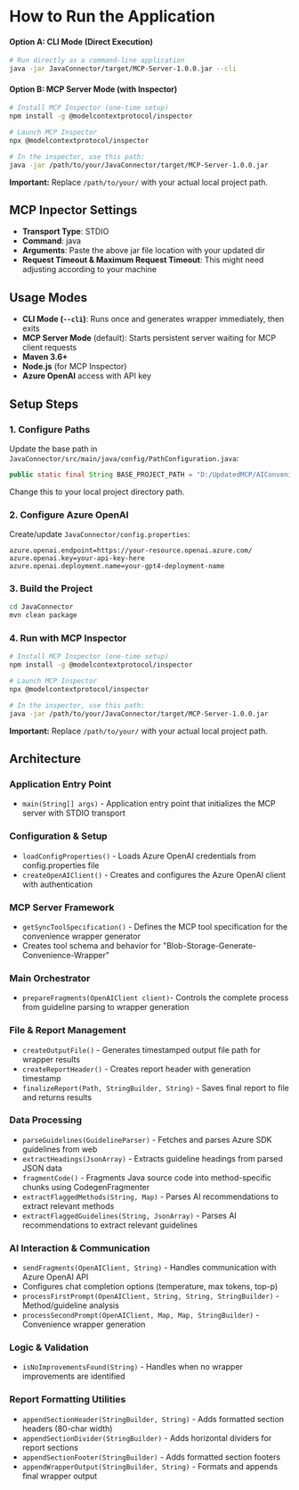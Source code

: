 # How to Run the Application

#### Option A: CLI Mode (Direct Execution)
```bash
# Run directly as a command-line application
java -jar JavaConnector/target/MCP-Server-1.0.0.jar --cli
```

#### Option B: MCP Server Mode (with Inspector)
```bash
# Install MCP Inspector (one-time setup)
npm install -g @modelcontextprotocol/inspector

# Launch MCP Inspector
npx @modelcontextprotocol/inspector

# In the inspector, use this path:
java -jar /path/to/your/JavaConnector/target/MCP-Server-1.0.0.jar
```

**Important:** Replace `/path/to/your/` with your actual local project path.

## MCP Inpector Settings

- **Transport Type**: STDIO
- **Command**: java
- **Arguments**: Paste the above jar file location with your updated dir
- **Request Timeout & Maximum Request Timeout**: This might need adjusting according to your machine

## Usage Modes

- **CLI Mode (`--cli`)**: Runs once and generates wrapper immediately, then exits
- **MCP Server Mode** (default): Starts persistent server waiting for MCP client requests
- **Maven 3.6+** 
- **Node.js** (for MCP Inspector)
- **Azure OpenAI** access with API key

## Setup Steps

### 1. Configure Paths
Update the base path in `JavaConnector/src/main/java/config/PathConfiguration.java`:
```java
public static final String BASE_PROJECT_PATH = "D:/UpdatedMCP/AIConvenienceAPI";
```
Change this to your local project directory path.

### 2. Configure Azure OpenAI
Create/update `JavaConnector/config.properties`:
```properties
azure.openai.endpoint=https://your-resource.openai.azure.com/
azure.openai.key=your-api-key-here
azure.openai.deployment.name=your-gpt4-deployment-name
```

### 3. Build the Project
```bash
cd JavaConnector
mvn clean package
```

### 4. Run with MCP Inspector
```bash
# Install MCP Inspector (one-time setup)
npm install -g @modelcontextprotocol/inspector

# Launch MCP Inspector
npx @modelcontextprotocol/inspector

# In the inspector, use this path:
java -jar /path/to/your/JavaConnector/target/MCP-Server-1.0.0.jar
```
**Important:** Replace `/path/to/your/` with your actual local project path.

## Architecture

### **Application Entry Point**
- `main(String[] args)` - Application entry point that initializes the MCP server with STDIO transport

### **Configuration & Setup** 
- `loadConfigProperties()` - Loads Azure OpenAI credentials from config.properties file
- `createOpenAIClient()` - Creates and configures the Azure OpenAI client with authentication

### **MCP Server Framework**
- `getSyncToolSpecification()` - Defines the MCP tool specification for the convenience wrapper generator
- Creates tool schema and behavior for "Blob-Storage-Generate-Convenience-Wrapper"

### **Main Orchestrator**
- `prepareFragments(OpenAIClient client)`- Controls the complete process from guideline parsing to wrapper generation

### **File & Report Management**
- `createOutputFile()` - Generates timestamped output file path for wrapper results
- `createReportHeader()` - Creates report header with generation timestamp
- `finalizeReport(Path, StringBuilder, String)` - Saves final report to file and returns results

### **Data Processing**
- `parseGuidelines(GuidelineParser)` - Fetches and parses Azure SDK guidelines from web
- `extractHeadings(JsonArray)` - Extracts guideline headings from parsed JSON data
- `fragmentCode()` - Fragments Java source code into method-specific chunks using CodegenFragmenter
- `extractFlaggedMethods(String, Map)` - Parses AI recommendations to extract relevant methods
- `extractFlaggedGuidelines(String, JsonArray)` - Parses AI recommendations to extract relevant guidelines

### **AI Interaction & Communication**
- `sendFragments(OpenAIClient, String)` - Handles communication with Azure OpenAI API
- Configures chat completion options (temperature, max tokens, top-p)
- `processFirstPrompt(OpenAIClient, String, String, StringBuilder)` - Method/guideline analysis
- `processSecondPrompt(OpenAIClient, Map, Map, StringBuilder)` - Convenience wrapper generation

### **Logic & Validation**
- `isNoImprovementsFound(String)` - Handles when no wrapper improvements are identified

### **Report Formatting Utilities**
- `appendSectionHeader(StringBuilder, String)` - Adds formatted section headers (80-char width)
- `appendSectionDivider(StringBuilder)` - Adds horizontal dividers for report sections  
- `appendSectionFooter(StringBuilder)` - Adds formatted section footers
- `appendWrapperOutput(StringBuilder, String)` - Formats and appends final wrapper output

